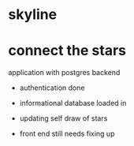 # skyline
connect the stars
=======
application with postgres backend
- authentication done
- informational database loaded in

- updating self draw of stars
- front end still needs fixing up